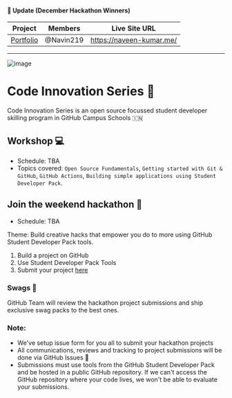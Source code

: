 #### 📣 Update (December Hackathon Winners)
| Project      | Members | Live Site URL
| ----------- | ----------- |---------|
| [Portfolio](https://github.com/GitHub-Campus-Program-India/CIS/issues/32)      | @Navin219       | https://naveen-kumar.me/

---
![image](https://user-images.githubusercontent.com/52326803/132934703-e8b7883f-1339-4ab9-9cc4-010103a1ca82.png)

# Code Innovation Series 🎉

Code Innovation Series is an open source focussed student developer skilling program in GitHub Campus Schools 🇮🇳 

## Workshop 💻
- Schedule: TBA
- Topics covered: `Open Source Fundamentals`, `Getting started with Git & GitHub`, `GitHub Actions`, `Building simple applications using Student Developer Pack`.


## Join the weekend hackathon 🚀
- Schedule: TBA

Theme: Build creative hacks that empower you do to more using GitHub Student Developer Pack tools. 

1. Build a project on GitHub 
2. Use Student Developer Pack Tools 
3. Submit your project [here](https://github.com/GitHub-Campus-Program-India/September2021/issues/new/choose)

### Swags 🎁
GitHub Team will review the hackathon project submissions and ship exclusive swag packs to the best ones. 


### Note: 
- We've setup issue form for you all to submit your hackathon projects
- All communications, reviews and tracking to project submissions will be done via GitHub Issues 👀 
- Submissions must use tools from the GitHub Student Developer Pack and be hosted in a public GitHub repository. If we can't access the GitHub repository where your code lives, we won't be able to evaluate your submissions. 
